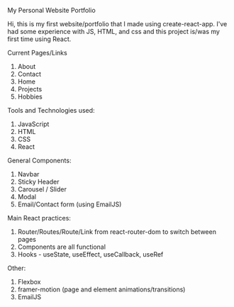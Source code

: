 My Personal Website Portfolio

Hi, this is my first website/portfolio that I made using create-react-app. I've had some experience with JS, HTML, and css and this project is/was my first time using React. 

Current Pages/Links
1) About
2) Contact
3) Home
4) Projects
5) Hobbies

Tools and Technologies used:
1) JavaScript
2) HTML
3) CSS
4) React

General Components:
1) Navbar
2) Sticky Header
3) Carousel / Slider 
4) Modal 
5) Email/Contact form (using EmailJS)

Main React practices:
1) Router/Routes/Route/Link from react-router-dom to switch between pages
2) Components are all functional 
3) Hooks - useState, useEffect, useCallback, useRef

Other:
1) Flexbox
2) framer-motion (page and element animations/transitions)
3) EmailJS
